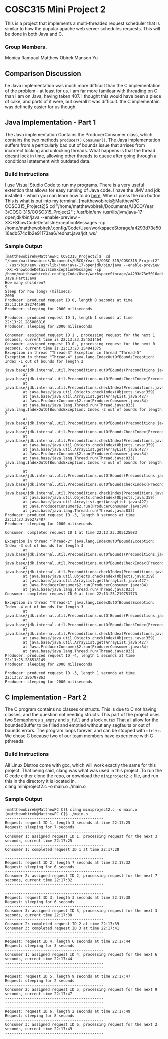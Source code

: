 # COSC315 Mini Project 2
This is a project that implements a multi-threaded request scheduler that is similar to how the popular apache web server schedules requests. This will be done in both Java and C.
### Group Members.
Monica Rampaul
Matthew Obirek
Manson Yu

## Comparison Discussion
he Java implementation was much more difficult than the C implementation of the problem - at least for us. I am far more familear with threading on C than I am on Java, having taken 407. I thought this would have been a piece of cake, and parts of it were, but overall it was difficult. the C implementain was definetly easier for us though.


## Java Implementation - Part 1
The Java implementation Contains the ProducerConsumer class, which contains the two methods `producer()` `Consumer()`. The Java implementation suffers from a perticularly bad out of bounds issue that arrises from incorrect locking and unlocking threads. What happens is that the thread doesnt lock in time, allowing other threads to queue after going through a conditional statement with outdated data. 
### Build Instructions
I use Visual Studio Code to run my programs. There is a very useful extention that allows for easy running of Java code. I have the JMV and jdk installed - which you can learn how to do <a href="https://www.java.com/en/download/help/linux_install.html">here</a>. When I press the run button. This is what is put into my terminal.
    [matthewobirek@MatthewPC COSC315_Project2]$  cd "/home/matthewobirek/Documents/UBCO/Year 3/COSC 315/COSC315_Project2" ; /usr/bin/env /usr/lib/jvm/java-17-openjdk/bin/java --enable-preview -XX:+ShowCodeDetailsInExceptionMessages -cp /home/matthewobirek/.config/Code/User/workspaceStorage/a4293d73e5016adb574c1b2e91173aa6/redhat.java/jdt_ws/

### Sample Output
    [matthewobirek@MatthewPC COSC315_Project2]$  cd "/home/matthewobirek/Documents/UBCO/Year 3/COSC 315/COSC315_Project2" ; /usr/bin/env /usr/lib/jvm/java-17-openjdk/bin/java --enable-preview -XX:+ShowCodeDetailsInExceptionMessages -cp /home/matthewobirek/.config/Code/User/workspaceStorage/a4293d73e5016adb574c1b2e91173aa6/redhat.java/jdt_ws/COSC315_Project2_726b271/bin Java.Part1Java 
    How many children? 
    5
    Sleep for how long? (milisecs) 
    2000
    Producer: produced request ID 0, length 0 seconds at time 22:13:19.282744599
    Producer: sleeping for 2000 miliseconds

    Producer: produced request ID 1, length 1 seconds at time 22:13:21.285886816
    Producer: sleeping for 2000 miliseconds

    Consumer: assigned request ID 1 , processing request for the next 1 seconds, current time is 22:13:23.254531464
    Consumer: assigned request ID 0 , processing request for the next 0 seconds, current time is 22:13:23.254841375
    Exception in thread "Thread-3" Exception in thread "Thread-5" Exception in thread "Thread-4" java.lang.IndexOutOfBoundsException: Index -1 out of bounds for length 2
            at java.base/jdk.internal.util.Preconditions.outOfBounds(Preconditions.java:64)
            at java.base/jdk.internal.util.Preconditions.outOfBoundsCheckIndex(Preconditions.java:70)
            at java.base/jdk.internal.util.Preconditions.checkIndex(Preconditions.java:266)
            at java.base/java.util.Objects.checkIndex(Objects.java:359)
            at java.base/java.util.ArrayList.get(ArrayList.java:427)
            at Java.ProducerConsumer$2.run(ProducerConsumer.java:84)
            at java.base/java.lang.Thread.run(Thread.java:833)
    java.lang.IndexOutOfBoundsException: Index -2 out of bounds for length 2
            at java.base/jdk.internal.util.Preconditions.outOfBounds(Preconditions.java:64)
            at java.base/jdk.internal.util.Preconditions.outOfBoundsCheckIndex(Preconditions.java:70)
            at java.base/jdk.internal.util.Preconditions.checkIndex(Preconditions.java:266)
            at java.base/java.util.Objects.checkIndex(Objects.java:359)
            at java.base/java.util.ArrayList.get(ArrayList.java:427)
            at Java.ProducerConsumer$2.run(ProducerConsumer.java:84)
            at java.base/java.lang.Thread.run(Thread.java:833)
    java.lang.IndexOutOfBoundsException: Index -3 out of bounds for length 2
            at java.base/jdk.internal.util.Preconditions.outOfBounds(Preconditions.java:64)
            at java.base/jdk.internal.util.Preconditions.outOfBoundsCheckIndex(Preconditions.java:70)
            at java.base/jdk.internal.util.Preconditions.checkIndex(Preconditions.java:266)
            at java.base/java.util.Objects.checkIndex(Objects.java:359)
            at java.base/java.util.ArrayList.get(ArrayList.java:427)
            at Java.ProducerConsumer$2.run(ProducerConsumer.java:84)
            at java.base/java.lang.Thread.run(Thread.java:833)
    Producer: produced request ID -3, length 0 seconds at time 22:13:23.286272487
    Producer: sleeping for 2000 miliseconds

    Consumer: completed request ID 1 at time 22:13:23.305125083

    Exception in thread "Thread-2" java.lang.IndexOutOfBoundsException: Index -3 out of bounds for length 3
            at java.base/jdk.internal.util.Preconditions.outOfBounds(Preconditions.java:64)
            at java.base/jdk.internal.util.Preconditions.outOfBoundsCheckIndex(Preconditions.java:70)
            at java.base/jdk.internal.util.Preconditions.checkIndex(Preconditions.java:266)
            at java.base/java.util.Objects.checkIndex(Objects.java:359)
            at java.base/java.util.ArrayList.get(ArrayList.java:427)
            at Java.ProducerConsumer$2.run(ProducerConsumer.java:84)
            at java.base/java.lang.Thread.run(Thread.java:833)
    Consumer: completed request ID 0 at time 22:13:25.219751773

    Exception in thread "Thread-1" java.lang.IndexOutOfBoundsException: Index -4 out of bounds for length 3
            at java.base/jdk.internal.util.Preconditions.outOfBounds(Preconditions.java:64)
            at java.base/jdk.internal.util.Preconditions.outOfBoundsCheckIndex(Preconditions.java:70)
            at java.base/jdk.internal.util.Preconditions.checkIndex(Preconditions.java:266)
            at java.base/java.util.Objects.checkIndex(Objects.java:359)
            at java.base/java.util.ArrayList.get(ArrayList.java:427)
            at Java.ProducerConsumer$2.run(ProducerConsumer.java:84)
            at java.base/java.lang.Thread.run(Thread.java:833)
    Producer: produced request ID -4, length 1 seconds at time 22:13:25.286518149
    Producer: sleeping for 2000 miliseconds

    Producer: produced request ID -3, length 1 seconds at time 22:13:27.286787863
    Producer: sleeping for 2000 miliseconds


## C Implementation - Part 2
The C program contains no classes or structs. This is due to C not having classes, and the question not needing structs. This part of the project uses two Semaphores `s_empty` and `s_full` and a lock `mutex` That all allow for the boundedBuffer to be filled and emptied without any segfaults or out of bounds errors. The program loops forever, and can be stopped with `ctrl+c`. We chose C because two of our team members have experience with C pthreads.

### Build Instructions
All Linux Distros come with gcc, which will work exactly the same for this project. That being said, clang was what was used in this project. 
To run the C code either clone the repo, or download the `miniproject2.c` file, and run this in the directory it is located in.   
    clang miniproject2.c -o main.o
    ./main.o

### Sample Output
    [matthewobirek@MatthewPC C]$ clang miniproject2.c -o main.o
    [matthewobirek@MatthewPC C]$ ./main.o
    --------------------------------------------
    Request: request ID 1, length 3 seconds at time 22:17:25
    Request: sleeping for 7 seconds
    --------------------------------------------
    Consumer 1: assigned request ID 1, processing request for the next 3 seconds, current time 22:17:25
    --------------------------------------------
    Consumer 1: completed request ID 1 at time 22:17:28
    --------------------------------------------
    --------------------------------------------
    Request: request ID 2, length 7 seconds at time 22:17:32
    Request: sleeping for 6 seconds
    --------------------------------------------
    Consumer 2: assigned request ID 2, processing request for the next 7 seconds, current time 22:17:32
    --------------------------------------------
    --------------------------------------------
    --------------------------------------------
    Request: request ID 3, length 3 seconds at time 22:17:38
    Request: sleeping for 6 seconds
    --------------------------------------------
    Consumer 3: assigned request ID 3, processing request for the next 3 seconds, current time 22:17:38
    --------------------------------------------
    Consumer 2: completed request ID 2 at time 22:17:39
    Consumer 3: completed request ID 3 at time 22:17:41
    --------------------------------------------
    --------------------------------------------
    Request: request ID 4, length 6 seconds at time 22:17:44
    Request: sleeping for 3 seconds
    --------------------------------------------
    Consumer 1: assigned request ID 4, processing request for the next 6 seconds, current time 22:17:44
    --------------------------------------------
    --------------------------------------------
    --------------------------------------------
    Request: request ID 5, length 9 seconds at time 22:17:47
    Request: sleeping for 2 seconds
    --------------------------------------------
    Consumer 2: assigned request ID 5, processing request for the next 9 seconds, current time 22:17:47
    --------------------------------------------
    --------------------------------------------
    --------------------------------------------
    Request: request ID 6, length 2 seconds at time 22:17:49
    Request: sleeping for 8 seconds
    --------------------------------------------
    Consumer 3: assigned request ID 6, processing request for the next 2 seconds, current time 22:17:49
    --------------------------------------------